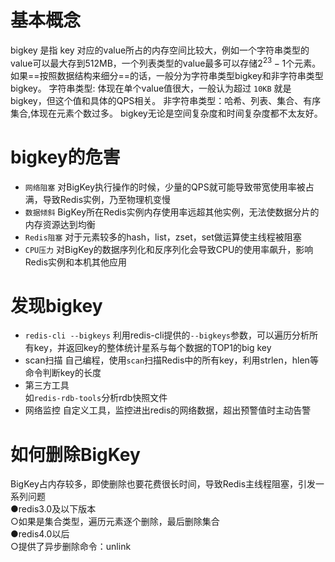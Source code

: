 # 基本概念
bigkey 是指 key 对应的value所占的内存空间比较大，例如一个字符串类型的value可以最大存到512MB，一个列表类型的value最多可以存储$2^{23}-1$个元素。
如果==按照数据结构来细分==的话，一般分为字符串类型bigkey和非字符串类型bigkey。
字符串类型: 体现在单个value值很大，一般认为超过 `10KB` 就是bigkey，但这个值和具体的QPS相关。
非字符串类型：哈希、列表、集合、有序集合,体现在元素个数过多。
bigkey无论是空间复杂度和时间复杂度都不太友好。

# bigkey的危害
- `网络阻塞`
	对BigKey执行操作的时候，少量的QPS就可能导致带宽使用率被占满，导致Redis实例，乃至物理机变慢  
- `数据倾斜`
	BigKey所在Redis实例内存使用率远超其他实例，无法使数据分片的内存资源达到均衡  
- `Redis阻塞`
	对于元素较多的hash，list，zset，set做运算使主线程被阻塞  
- `CPU压力`
	对BigKey的数据序列化和反序列化会导致CPU的使用率飙升，影响Redis实例和本机其他应用
# 发现bigkey
- `redis-cli --bigkeys`
	利用redis-cli提供的`--bigkeys`参数，可以遍历分析所有key，并返回key的整体统计星系与每个数据的TOP1的big key  
- scan扫描
	自己编程，使用`scan`扫描Redis中的所有key，利用strlen，hlen等命令判断key的长度  
- 第三方工具  
	如`redis-rdb-tools`分析rdb快照文件  
- 网络监控
	自定义工具，监控进出redis的网络数据，超出预警值时主动告警
# 如何删除BigKey  
BigKey占内存较多，即使删除也要花费很长时间，导致Redis主线程阻塞，引发一系列问题  
●redis3.0及以下版本  
○如果是集合类型，遍历元素逐个删除，最后删除集合  
●redis4.0以后  
○提供了异步删除命令：unlink